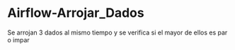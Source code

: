 # Airflow-Arrojar_Dados
Se arrojan 3 dados al mismo tiempo y se verifica si el mayor de ellos es par o impar
